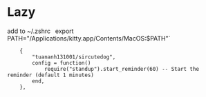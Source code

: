 # Lazy
add to ~/.zshrc
`
`export PATH="/Applications/kitty.app/Contents/MacOS:$PATH"`


```nvim
	{
		"tuananh131001/sircutedog",
		config = function()
			require("standup").start_reminder(60) -- Start the reminder (default 1 minutes)
		end,
	},

```
